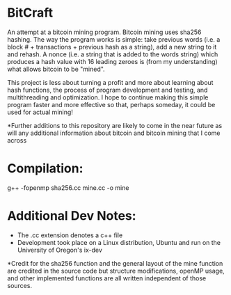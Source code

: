 # BitCraft
An attempt at a bitcoin mining program. Bitcoin mining uses sha256 hashing. The way the program works is simple: take previous words (i.e. a block # + transactions + previous hash as a string), add a new string to it and rehash. A nonce (i.e. a string that is added to the words string) which produces a hash value with 16 leading zeroes is (from my understanding) what allows bitcoin to be "mined". 

This project is less about turning a profit and more about learning about hash functions, the process of program development and testing, and multithreading and optimization. I hope to continue making this simple program faster and more effective so that, perhaps someday, it could be used for actual mining! 

*Further additions to this repository are likely to come in the near future as will any additional information about bitcoin and bitcoin mining that I come across

# Compilation:
g++ -fopenmp sha256.cc mine.cc -o mine

# Additional Dev Notes:
- The .cc extension denotes a c++ file
- Development took place on a Linux distribution, Ubuntu and run on the University of Oregon's ix-dev 

*Credit for the sha256 function and the general layout of the mine function are credited in the source code but structure modifications, openMP usage, and other implemented functions are all written independent of those sources.
